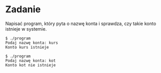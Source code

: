 # Zadanie

Napisać program, który pyta o nazwę konta i sprawdza, czy takie konto istnieje w systemie.

```
$ ./program
Podaj nazwę konta: kurs
Konto kurs istnieje

$ ./program
Podaj nazwę konta: kot
Konto kot nie istnieje
```

